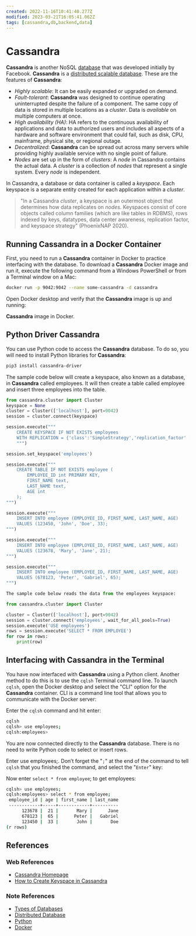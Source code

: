 ```yaml
---
created: 2022-11-16T10:41:40.277Z
modified: 2023-03-21T16:05:41.062Z
tags: [cassandra,db,backend,data]
---
```

# Cassandra

**Cassandra** is another NoSQL [database][db-types-zk] that
was developed initially by Facebook.
**Cassandra** is a [distributed scalable database][dist-db-zk].
These are the features of **Cassandra**:

* *Highly scalable*: It can be easily expanded or upgraded on demand.
* *Fault-tolerant*: **Cassandra** was designed to
continue operating uninterrupted despite the failure of a component.
The same copy of data is stored in multiple locations as a *cluster*.
Data is *available* on multiple computers at once.
* *High availability (HA)*: HA refers to the continuous availability of
applications and data to authorized users and
includes all aspects of a hardware and software environment that could fail,
such as disk, CPU, mainframe, physical site, or regional outage.
* *Decentralized*: **Cassandra** can be spread out across many servers while
providing highly available service with no single point of failure.
* *Nodes* are set up in the form of *clusters*:
A *node* in Cassandra contains the actual data.
A *cluster* is a collection of *nodes* that represent a single system.
Every *node* is independent.

In Cassandra, a database or data container is called a *keyspace*.
Each keyspace is a separate entity created for each application within a *cluster*.

>"In a Cassandra *cluster*, a keyspace is an outermost object that
>determines how data replicates on *nodes*.
>Keyspaces consist of core objects called column families
>(which are like tables in RDBMS), rows indexed by keys, datatypes,
>data center awareness, replication factor, and keyspace strategy" (PhoenixNAP 2020).

## Running Cassandra in a Docker Container

First, you need to run a **Cassandra** container in Docker to
practice interfacing with the database.
To download a **Cassandra** Docker image and run it,
execute the following command from a Windows PowerShell or
from a Terminal window on a Mac:

```sh
docker run -p 9042:9042 --name some-cassandra -d cassandra
```

Open Docker desktop and verify that the **Cassandra** image is up and running:

**Cassandra** image in Docker.

## Python Driver Cassandra

You can use Python code to access the **Cassandra** database.
To do so, you will need to install Python libraries for **Cassandra**:

```sh
pip3 install cassandra-driver
```

The sample code below will create a keyspace, also known as a database,
in **Cassandra** called employees.
It will then create a table called employee and
insert three employees into the table.

```py
from cassandra.cluster import Cluster
keyspace = None
cluster = Cluster(['localhost'], port=9042)
session = cluster.connect(keyspace)

session.execute("""
    CREATE KEYSPACE IF NOT EXISTS employees
    WITH REPLICATION = {'class':'SimpleStrategy','replication_factor' :1};
    """)

session.set_keyspace('employees')

session.execute("""
    CREATE TABLE IF NOT EXISTS employee (
        EMPLOYEE_ID int PRIMARY KEY,
        FIRST_NAME text,
        LAST_NAME text,
        AGE int
    );
""")

session.execute("""
    INSERT INTO employee (EMPLOYEE_ID, FIRST_NAME, LAST_NAME, AGE)
    VALUES (123450, 'John', 'Doe', 33);
""")

session.execute("""
    INSERT INTO employee (EMPLOYEE_ID, FIRST_NAME, LAST_NAME, AGE)
    VALUES (123678, 'Mary', 'Jane', 21);
""")

session.execute("""
    INSERT INTO employee (EMPLOYEE_ID, FIRST_NAME, LAST_NAME, AGE)
    VALUES (678123, 'Peter', 'Gabriel', 65);
""")

The sample code below reads the data from the employees keyspace:

from cassandra.cluster import Cluster

cluster = Cluster(['localhost'], port=9042)
session = cluster.connect('employees', wait_for_all_pools=True)
session.execute('USE employees')
rows = session.execute('SELECT * FROM EMPLOYEE')
for row in rows:
    print(row)
```

## Interfacing with Cassandra in the Terminal

You have now interfaced with **Cassandra** using a Python client.
Another method to do this is to use the `cqlsh` Terminal command line.
To launch `cqlsh`, open the Docker desktop and select the "CLI" option for
the **Cassandra** container.
CLI is a command line tool that allows you to communicate with the Docker server:

Enter the `cqlsh` command and hit enter:

```sh
cqlsh
cqlsh> use employees;
cqlsh:employees>
```

You are now connected directly to the **Cassandra** database.
There is no need to write Python code to select or insert rows.

Enter use employees;. Don’t forget the "`;`" at
the end of the command to tell `cqlsh` that you finished the command,
and select the "`Enter`" key:

Now enter `select * from employee`; to get employees:

```sh
cqlsh> use employees;
cqlsh:employees> select * from employee;
 employee_id | age | first_name | last_name
 ------------+-----+------------+----------
      123678 |  21 |       Mary |      Jane
      678123 |  65 |      Peter |   Gabriel
      123450 |  33 |       John |       Doe
(r rows)
```

## References

### Web References

* [Cassandra Homepage][cassandra-index]
* [How to Create Keyspace in Cassandra][phoenix-nap-cassandra-keyspace]

<!-- Hidden References -->
[cassandra-index]: https://cassandra.apache.org/_/index.html "Cassandra Homepage"
[phoenix-nap-cassandra-keyspace]: https://developer.mozilla.org/en-US/docs/Web/HTTP/Cookies "How to Create Keyspace in Cassandra"

### Note References

* [Types of Databases][db-types-zk]
* [Distributed Database][dist-db-zk]
* [Python][py-zk]
* [Docker][docker-zk]

<!-- Hidden References -->
[db-types-zk]: ./types-of-database.md "Types of Databases"
[dist-db-zk]: ./distributed-databases.md "Distributed Database"
[py-zk]: ./python.md "Python"
[docker-zk]: ./docker.md "Docker"
